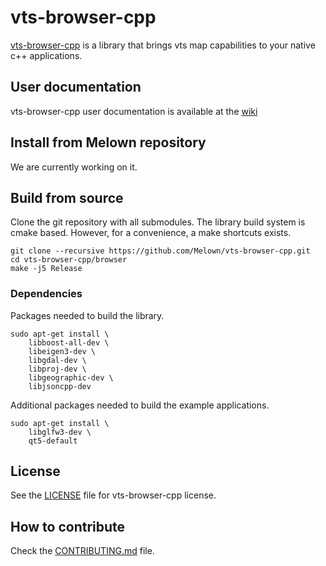 # vts-browser-cpp

[vts-browser-cpp](https://github.com/melown/vts-browser-cpp) is a library
that brings vts map capabilities to your native c++ applications.

## User documentation

vts-browser-cpp user documentation is available at the
[wiki](https://github.com/Melown/vts-browser-cpp/wiki)

## Install from Melown repository

We are currently working on it.

## Build from source

Clone the git repository with all submodules.
The library build system is cmake based.
However, for a convenience, a make shortcuts exists.

```
git clone --recursive https://github.com/Melown/vts-browser-cpp.git
cd vts-browser-cpp/browser
make -j5 Release
```

### Dependencies

Packages needed to build the library.

```
sudo apt-get install \
    libboost-all-dev \
	libeigen3-dev \
	libgdal-dev \
    libproj-dev \
	libgeographic-dev \
	libjsoncpp-dev
```

Additional packages needed to build the example applications.

```
sudo apt-get install \
	libglfw3-dev \
	qt5-default
```

## License

See the [LICENSE](LICENSE) file for vts-browser-cpp license.

## How to contribute

Check the [CONTRIBUTING.md](CONTRIBUTING.md) file.

